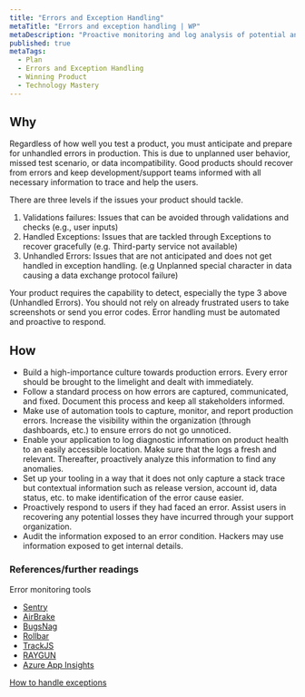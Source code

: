```yaml
---
title: "Errors and Exception Handling"
metaTitle: "Errors and exception handling | WP"
metaDescription: "Proactive monitoring and log analysis of potential and occurred errors to provide graceful recovery and diagnostic capability for support teams."
published: true
metaTags:
  - Plan
  - Errors and Exception Handling
  - Winning Product
  - Technology Mastery
---
```



## Why
Regardless of how well you test a product, you must anticipate and prepare for unhandled errors in production. This is due to unplanned user behavior, missed test scenario, or data incompatibility. Good products should recover from errors and keep development/support teams informed with all necessary information to trace and help the users.

There are three levels if the issues your product should tackle.
1. Validations failures: Issues that can  be avoided through validations and checks (e.g., user inputs)
2. Handled Exceptions: Issues that are tackled through Exceptions to recover gracefully (e.g. Third-party service not available)
3. Unhandled Errors: Issues that are not anticipated and does not get handled in exception handling. (e.g Unplanned special character in data causing a data exchange protocol failure)

Your product requires the capability to detect, especially the type 3 above (Unhandled Errors). You should not rely on already frustrated users to take screenshots or send you error codes. Error handling must be automated and proactive to respond. 


## How
- Build a high-importance culture towards production errors. Every error should be brought to the limelight and dealt with immediately. 
- Follow a standard process on how errors are captured, communicated, and fixed. Document this process and keep all stakeholders informed.
- Make use of automation tools to capture, monitor, and report production errors. Increase the visibility within the organization (through dashboards, etc.) to ensure errors do not go unnoticed. 
- Enable your application to log diagnostic information on product health to an easily accessible location. Make sure that the logs a fresh and relevant. Thereafter, proactively analyze this information to find any anomalies.
- Set up your tooling in a way that it does not only capture a stack trace but contextual information such as release version, account id, data status, etc. to make identification of the error cause easier.
- Proactively respond to users if they had faced an error. Assist users in recovering any potential losses they have incurred through your support organization. 
- Audit the information exposed to an error condition. Hackers may use information exposed to get internal details.


### References/further readings
Error monitoring tools
 - [Sentry](https://sentry.io/)
 - [AirBrake](https://airbrake.io/)
 - [BugsNag](https://www.bugsnag.com/)
 - [Rollbar](https://rollbar.com/)
 - [TrackJS](https://trackjs.com/)
 - [RAYGUN](https://raygun.com/)
 - [Azure App Insights](https://docs.microsoft.com/en-us/azure/azure-monitor/app/app-insights-overview)

[How to handle exceptions](https://raygun.com/blog/errors-and-exceptions/)

